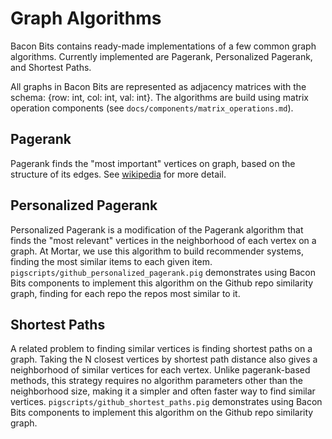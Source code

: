 # Graph Algorithms

Bacon Bits contains ready-made implementations of a few common graph algorithms. Currently implemented are Pagerank, Personalized Pagerank, and Shortest Paths.

All graphs in Bacon Bits are represented as adjacency matrices with the schema: {row: int, col: int, val: int}. The algorithms are build using matrix operation components (see `docs/components/matrix_operations.md`).

## Pagerank

Pagerank finds the "most important" vertices on graph, based on the structure of its edges. See [wikipedia](http://en.wikipedia.org/wiki/PageRank) for more detail.

## Personalized Pagerank

Personalized Pagerank is a modification of the Pagerank algorithm that finds the "most relevant" vertices in the neighborhood of each vertex on a graph. At Mortar, we use this algorithm to build recommender systems, finding the most similar items to each given item. `pigscripts/github_personalized_pagerank.pig` demonstrates using Bacon Bits components to implement this algorithm on the Github repo similarity graph, finding for each repo the repos most similar to it.

## Shortest Paths

A related problem to finding similar vertices is finding shortest paths on a graph. Taking the N closest vertices by shortest path distance also gives a neighborhood of similar vertices for each vertex. Unlike pagerank-based methods, this strategy requires no algorithm parameters other than the neighborhood size, making it a simpler and often faster way to find similar vertices. `pigscripts/github_shortest_paths.pig` demonstrates using Bacon Bits components to implement this algorithm on the Github repo similarity graph.
